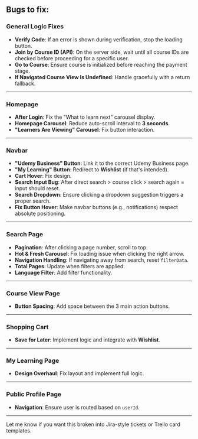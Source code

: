 ## Bugs to fix:

### General Logic Fixes

- **Verify Code**: If an error is shown during verification, stop the loading button.
- **Join by Course ID (API)**: On the server side, wait until all course IDs are checked before proceeding for a specific user.
- **Go to Course**: Ensure course is initialized before reaching the payment stage.
- **If Navigated Course View Is Undefined**: Handle gracefully with a return fallback.

---

### Homepage

- **After Login**: Fix the "What to learn next" carousel display.
- **Homepage Carousel**: Reduce auto-scroll interval to **3 seconds**.
- **"Learners Are Viewing" Carousel**: Fix button interaction.

---

### Navbar

- **"Udemy Business" Button**: Link it to the correct Udemy Business page.
- **"My Learning" Button**: Redirect to **Wishlist** (if that's intended).
- **Cart Hover**: Fix design.
- **Search Input Bug**: After direct search > course click > search again = input should reset.
- **Search Dropdown**: Ensure clicking a dropdown suggestion triggers a proper search.
- **Fix Button Hover**: Make navbar buttons (e.g., notifications) respect absolute positioning.

---

### Search Page

- **Pagination**: After clicking a page number, scroll to top.
- **Hot & Fresh Carousel**: Fix loading issue when clicking the right arrow.
- **Navigation Handling**: If navigating away from search, reset `filterData`.
- **Total Pages**: Update when filters are applied.
- **Language Filter**: Add filter functionality.

---

### Course View Page

- **Button Spacing**: Add space between the 3 main action buttons.

---

### Shopping Cart

- **Save for Later**: Implement logic and integrate with **Wishlist**.

---

### My Learning Page

- **Design Overhaul**: Fix layout and implement full logic.

---

### Public Profile Page

- **Navigation**: Ensure user is routed based on `userId`.

---

Let me know if you want this broken into Jira-style tickets or Trello card templates.
